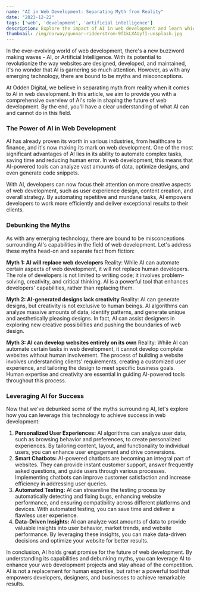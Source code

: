 ```yaml
---
name: "AI in Web Development: Separating Myth from Reality"
date: "2023-12-22"
tags: ['web', 'development', 'artificial intelligence']
description: Explore the impact of AI in web development and learn which claims hold true in our insightful article.
thumbnail: /img/norway/gunnar-ridderstrom-9f1kLXAUyfI-unsplash.jpg
---
```

In the ever-evolving world of web development, there's a new buzzword making waves - AI, or Artificial Intelligence. With its potential to revolutionize the way websites are designed, developed, and maintained, it's no wonder that AI is garnering so much attention. However, as with any emerging technology, there are bound to be myths and misconceptions.

At Odden Digital, we believe in separating myth from reality when it comes to AI in web development. In this article, we aim to provide you with a comprehensive overview of AI's role in shaping the future of web development. By the end, you'll have a clear understanding of what AI can and cannot do in this field.

### The Power of AI in Web Development

AI has already proven its worth in various industries, from healthcare to finance, and it's now making its mark on web development. One of the most significant advantages of AI lies in its ability to automate complex tasks, saving time and reducing human error. In web development, this means that AI-powered tools can analyze vast amounts of data, optimize designs, and even generate code snippets.

With AI, developers can now focus their attention on more creative aspects of web development, such as user experience design, content creation, and overall strategy. By automating repetitive and mundane tasks, AI empowers developers to work more efficiently and deliver exceptional results to their clients.

### Debunking the Myths

As with any emerging technology, there are bound to be misconceptions surrounding AI's capabilities in the field of web development. Let's address these myths head-on and separate fact from fiction:

**Myth 1: AI will replace web developers**
Reality: While AI can automate certain aspects of web development, it will not replace human developers. The role of developers is not limited to writing code; it involves problem-solving, creativity, and critical thinking. AI is a powerful tool that enhances developers' capabilities, rather than replacing them.

**Myth 2: AI-generated designs lack creativity**
Reality: AI can generate designs, but creativity is not exclusive to human beings. AI algorithms can analyze massive amounts of data, identify patterns, and generate unique and aesthetically pleasing designs. In fact, AI can assist designers in exploring new creative possibilities and pushing the boundaries of web design.

**Myth 3: AI can develop websites entirely on its own**
Reality: While AI can automate certain tasks in web development, it cannot develop complete websites without human involvement. The process of building a website involves understanding clients' requirements, creating a customized user experience, and tailoring the design to meet specific business goals. Human expertise and creativity are essential in guiding AI-powered tools throughout this process.

### Leveraging AI for Success

Now that we've debunked some of the myths surrounding AI, let's explore how you can leverage this technology to achieve success in web development:

1. **Personalized User Experiences:** AI algorithms can analyze user data, such as browsing behavior and preferences, to create personalized experiences. By tailoring content, layout, and functionality to individual users, you can enhance user engagement and drive conversions.
2. **Smart Chatbots:** AI-powered chatbots are becoming an integral part of websites. They can provide instant customer support, answer frequently asked questions, and guide users through various processes. Implementing chatbots can improve customer satisfaction and increase efficiency in addressing user queries.
3. **Automated Testing:** AI can streamline the testing process by automatically detecting and fixing bugs, enhancing website performance, and ensuring compatibility across different platforms and devices. With automated testing, you can save time and deliver a flawless user experience.
4. **Data-Driven Insights:** AI can analyze vast amounts of data to provide valuable insights into user behavior, market trends, and website performance. By leveraging these insights, you can make data-driven decisions and optimize your website for better results.

In conclusion, AI holds great promise for the future of web development. By understanding its capabilities and debunking myths, you can leverage AI to enhance your web development projects and stay ahead of the competition. AI is not a replacement for human expertise, but rather a powerful tool that empowers developers, designers, and businesses to achieve remarkable results.

